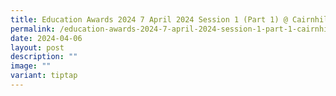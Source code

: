 ```yaml
---
title: Education Awards 2024 7 April 2024 Session 1 (Part 1) @ Cairnhill CC
permalink: /education-awards-2024-7-april-2024-session-1-part-1-cairnhill-cc/
date: 2024-04-06
layout: post
description: ""
image: ""
variant: tiptap
---
```


